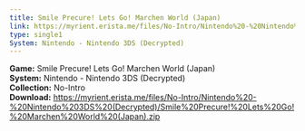 ```yaml
---
title: Smile Precure! Lets Go! Marchen World (Japan)
link: https://myrient.erista.me/files/No-Intro/Nintendo%20-%20Nintendo%203DS%20(Decrypted)/Smile%20Precure!%20Lets%20Go!%20Marchen%20World%20(Japan).zip
type: single1
System: Nintendo - Nintendo 3DS (Decrypted)
---
```

<b>Game:</b> Smile Precure! Lets Go! Marchen World (Japan)<br>
<b>System:</b> Nintendo - Nintendo 3DS (Decrypted)<br>
<b>Collection:</b> No-Intro<br>
<b>Download:</b> https://myrient.erista.me/files/No-Intro/Nintendo%20-%20Nintendo%203DS%20(Decrypted)/Smile%20Precure!%20Lets%20Go!%20Marchen%20World%20(Japan).zip